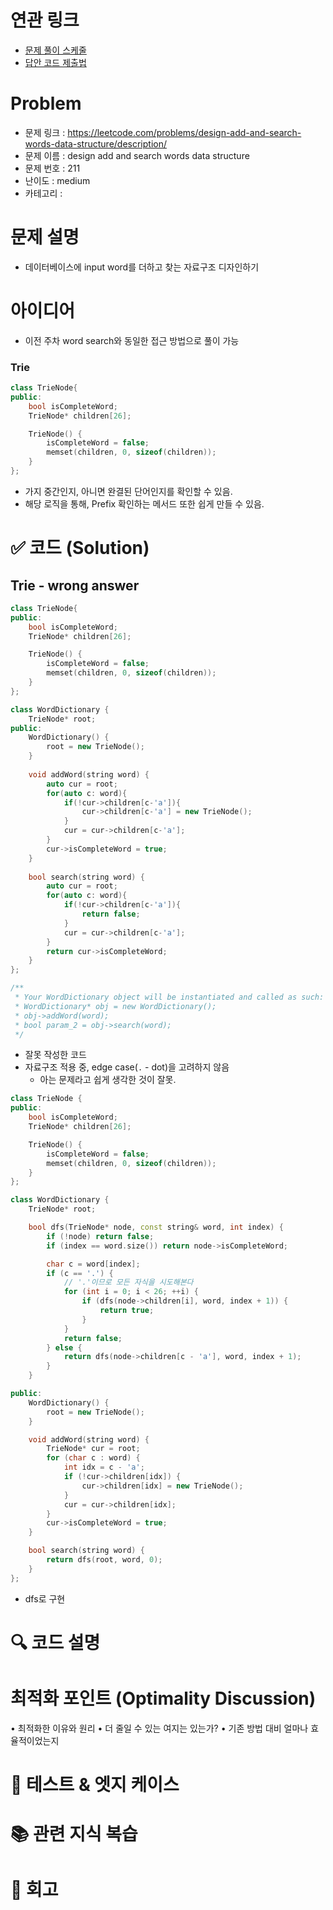 # 연관 링크
- [문제 풀이 스케줄](https://github.com/orgs/DaleStudy/projects/6/views/5)
- [답안 코드 제출법](https://github.com/DaleStudy/leetcode-study/wiki/%EB%8B%B5%EC%95%88-%EC%A0%9C%EC%B6%9C-%EA%B0%80%EC%9D%B4%EB%93%9C)

# Problem
- 문제 링크 : https://leetcode.com/problems/design-add-and-search-words-data-structure/description/
- 문제 이름 : design add and search words data structure
- 문제 번호 : 211
- 난이도 : medium
- 카테고리 :

# 문제 설명
- 데이터베이스에 input word를 더하고 찾는 자료구조 디자인하기

# 아이디어
- 이전 주차 word search와 동일한 접근 방법으로 풀이 가능
### Trie
```cpp
class TrieNode{
public:
    bool isCompleteWord;
    TrieNode* children[26];

    TrieNode() {
        isCompleteWord = false;
        memset(children, 0, sizeof(children));
    }
};
```

- 가지 중간인지, 아니면 완결된 단어인지를 확인할 수 있음.
- 해당 로직을 통해, Prefix 확인하는 메서드 또한 쉽게 만들 수 있음.

# ✅ 코드 (Solution)

## Trie - wrong answer
```cpp
class TrieNode{
public:
    bool isCompleteWord;
    TrieNode* children[26];

    TrieNode() {
        isCompleteWord = false;
        memset(children, 0, sizeof(children));
    }
};

class WordDictionary {
    TrieNode* root;
public:
    WordDictionary() {
        root = new TrieNode();
    }
    
    void addWord(string word) {
        auto cur = root;
        for(auto c: word){
            if(!cur->children[c-'a']){
                cur->children[c-'a'] = new TrieNode();
            }
            cur = cur->children[c-'a'];
        }
        cur->isCompleteWord = true;
    }
    
    bool search(string word) {
        auto cur = root;
        for(auto c: word){
            if(!cur->children[c-'a']){
                return false;
            }
            cur = cur->children[c-'a'];
        }
        return cur->isCompleteWord;
    }
};

/**
 * Your WordDictionary object will be instantiated and called as such:
 * WordDictionary* obj = new WordDictionary();
 * obj->addWord(word);
 * bool param_2 = obj->search(word);
 */
```

- 잘못 작성한 코드
- 자료구조 적용 중, edge case(`.` - dot)을 고려하지 않음
  - 아는 문제라고 쉽게 생각한 것이 잘못.

```cpp
class TrieNode {
public:
    bool isCompleteWord;
    TrieNode* children[26];

    TrieNode() {
        isCompleteWord = false;
        memset(children, 0, sizeof(children));
    }
};

class WordDictionary {
    TrieNode* root;

    bool dfs(TrieNode* node, const string& word, int index) {
        if (!node) return false;
        if (index == word.size()) return node->isCompleteWord;

        char c = word[index];
        if (c == '.') {
            // '.'이므로 모든 자식을 시도해본다
            for (int i = 0; i < 26; ++i) {
                if (dfs(node->children[i], word, index + 1)) {
                    return true;
                }
            }
            return false;
        } else {
            return dfs(node->children[c - 'a'], word, index + 1);
        }
    }

public:
    WordDictionary() {
        root = new TrieNode();
    }

    void addWord(string word) {
        TrieNode* cur = root;
        for (char c : word) {
            int idx = c - 'a';
            if (!cur->children[idx]) {
                cur->children[idx] = new TrieNode();
            }
            cur = cur->children[idx];
        }
        cur->isCompleteWord = true;
    }

    bool search(string word) {
        return dfs(root, word, 0);
    }
};

```

- dfs로 구현

# 🔍 코드 설명


# 최적화 포인트 (Optimality Discussion)
•	최적화한 이유와 원리
•	더 줄일 수 있는 여지는 있는가?
•	기존 방법 대비 얼마나 효율적이었는지

# 🧪 테스트 & 엣지 케이스

# 📚 관련 지식 복습

# 🔁 회고


